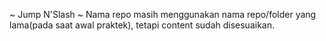 ~ Jump N'Slash ~
Nama repo masih menggunakan nama repo/folder yang lama(pada saat awal praktek), tetapi content sudah disesuaikan.
